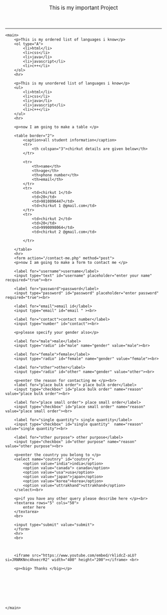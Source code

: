 <!DOCTYPE html>
<html lang="en">
<head>
    <meta charset="UTF-8">
    <meta name="viewport" content="width=device-width, initial-scale=1.0">
    <title>Project</title>
</head>
<body>
    <header><big>This is my important Project</big></header>
    <hr>

    <main>
        <p>This is my ordered list of languages i know</p>
        <ol type="A">
            <li>html</li>
            <li>css</li>
            <li>java</li>
            <li>javascript</li>
            <li>c++</li>
        </ol>
        <hr>

        <p>This is my unordered list of languages i know</p>
        <ul>
            <li>html</li>
            <li>css</li>
            <li>java</li>
            <li>javascript</li>
            <li>c++</li>
        </ul>
        <hr>

        <p>now I am going to make a table </p>

        <table border="2">
            <caption>all student information</caption>
            <tr>
                <th colspan="3">chirkut details are given below</th>
            </tr>
            
            <tr>
                <th>name</th>
                <th>age</th>
                <th>phone number</th>
                <th>email</th>
            </tr>
            <tr>
                <td>chirkut 1</td>
                <td>20</td>
                <td>9810896447</td>
                <td>chirkut 1 @gmail.com</td>
            </tr>
            <tr>
                <td>chirkut 2</td>
                <td>20</td>
                <td>9990098064</td>
                <td>chirkut 2 @gmail.com</td>

            </tr>

        </table>
        <hr>
        <form action="/contact-me.php" method="post"> 
        <p>now I am going to make a form to contact me </p>
        
        <label for="username">username</label>
        <input type="text" id="username" placeholder="enter your name" recquired="true"><br>

        <label for="password">password</label>
        <input type="password" id="password" placeholder="enter password" required="true"><br>

        <label for="email">email id</label>
        <input type="email" id="email " ><br>

        <label for="contact">contact number</label>
        <input type="number" id="contact"><br>

        <p>please specify your gender also</p>

        <label for="male">male</label>
        <input type="radio" id="male" name="gender" value="male"><br>

        <label for="female">female</label>
        <input type="radio" id="female" name="gender" value="female"><br>

        <label for="other">other</label>
        <input type="radio" id="other" name="gender" value="other"><br>

        <p>enter the reason for contacting me </p><br>
        <label for="place bulk order"> place bulk order</label>
        <input type="checkbox" id="place bulk order" name="reason" value="place bulk order"><br>
        
        <label for="place small order"> place small order</label>
        <input type="checkbox" id="place small order" name="reason" value="place small order"><br>
        
        <label for="single quantity"> single quantity</label>
        <input type="checkbox" id="single quantity"  name="reason" value="single quantity"><br>
        
        <label for="other purpose"> other purpose</label>
        <input type="checkbox" id="other purpose" name="reason" value="other purpose"><br>

        <p>enter the country you belong to </p>
        <select name="coutnry" id="coutnry">
            <option value="india">india</option>
            <option value="canada"> canada</option>
            <option value="usa">usa</option>
            <option value="japan">japan</option>
            <option value="korea">korea</option>
            <option value="uttrakhand">uttrakhand</option>
        </select><br>

        <p>if you have any other query please describe here </p><br>
        <textarea rows="5" cols="50">
            enter here
        </textarea>
        <br>

        <input type="submit" value="submit">
        </form>
        <hr>
        <br>


        
        <iframe src="https://www.youtube.com/embed/rklidcZ-aLU?si=JRNRKNnc4hxecrR2" width="400" height="200"></iframe> <br>

        <p><big> Thanks </big></p>








    </main>
</body>
</html>
